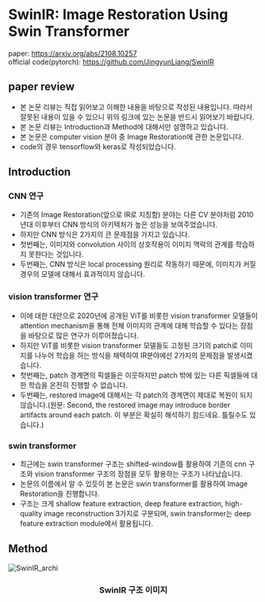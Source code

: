 # SwinIR: Image Restoration Using Swin Transformer
paper: https://arxiv.org/abs/2108.10257<br>
official code(pytorch): https://github.com/JingyunLiang/SwinIR

## paper review
* 본 논문 리뷰는 직접 읽어보고 이해한 내용을 바탕으로 작성된 내용입니다. 따라서 잘못된 내용이 있을 수 있으니 위의 링크에 있는 논문을 반드시 읽어보기 바랍니다.
* 본 논문 리뷰는 Introduction과 Method에 대해서만 설명하고 있습니다.
* 본 논문은 computer vision 분야 중 Image Restoration에 관한 논문입니다.
* code의 경우 tensorflow와 keras로 작성되었습니다.
## Introduction
### CNN 연구
* 기존의 Image Restoration(앞으로 IR로 지칭함) 분야는 다른 CV 분야처럼 2010년대 이후부터 CNN 방식의 아키텍처가 높은 성능을 보여주었습니다.
* 하지만 CNN 방식은 2가지의 큰 문제점을 가지고 있습니다.
* 첫번째는, 이미지와 convolution 사이의 상호작용이 이미지 맥락의 관계를 학습하지 못한다는 것입니다.
* 두번째는, CNN 방식은 local processing 원리로 작동하기 때문에, 이미지가 커질경우의 모델에 대해서 효과적이지 않습니다.
### vision transformer 연구
* 이에 대한 대안으로 2020년에 공개된 ViT를 비롯한 vision transformer 모델들이 attention mechanism을 통해 전체 이미지의 관계에 대해 학습할 수 있다는 장점을 바탕으로 많은 연구가 이루어졌습니다.
* 하지만 ViT를 비롯한 vision transformer 모델들도 고정된 크기의 patch로 이미지를 나누어 학습을 하는 방식을 채택하여 IR분야에선 2가지의 문제점을 발생시켰습니다.
* 첫번째는, patch 경계면의 픽셀들은 이웃하지만 patch 밖에 있는 다른 픽셀들에 대한 학습을 온전히 진행할 수 없습니다.
* 두번째는, restored image에 대해서는 각 patch의 경계면이 제대로 복원이 되지 않습니다.(원문: Second, the restored image may introduce border artifacts around each patch. 이 부분은 확실히 해석하기 힘드네요. 틀릴수도 있습니다.)
### swin transformer
* 최근에는 swin transformer 구조는 shifted-window를 활용하여 기존의 cnn 구조와 vision transformer 구조의 장점을 모두 활용하는 구조가 나타났습니다.
* 논문의 이름에서 알 수 있듯이 본 논문은 swin transformer를 활용하여 Image Restoration을 진행합니다.
* 구조는 크게 shallow feature extraction, deep feature extraction,  high-quality image reconstruction 3가지로 구분되며, swin transformer는 deep feature extraction module에서 활용됩니다.

## Method
![SwinIR_archi](https://user-images.githubusercontent.com/70330480/150893515-284dac75-783f-486a-ad9b-6235735bb8b3.png) <br>
### <center>SwinIR 구조 이미지</center>
